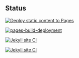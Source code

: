 ## Status

[![Deploy static content to Pages](https://github.com/clubexadrezcataguases/clubexadrezcataguases.github.io/actions/workflows/static.yml/badge.svg)](https://github.com/clubexadrezcataguases/clubexadrezcataguases.github.io/actions/workflows/static.yml)

[![pages-build-deployment](https://github.com/clubexadrezcataguases/clubexadrezcataguases.github.io/actions/workflows/pages/pages-build-deployment/badge.svg?branch=main)](https://github.com/clubexadrezcataguases/clubexadrezcataguases.github.io/actions/workflows/pages/pages-build-deployment)

[![Jekyll site CI](https://github.com/clubexadrezcataguases/clubexadrezcataguases.github.io/actions/workflows/jekyll-docker.yml/badge.svg)](https://github.com/clubexadrezcataguases/clubexadrezcataguases.github.io/actions/workflows/jekyll-docker.yml)

[![Jekyll site CI](https://github.com/clubexadrezcataguases/clubexadrezcataguases.github.io/actions/workflows/jekyll-docker.yml/badge.svg)](https://github.com/clubexadrezcataguases/clubexadrezcataguases.github.io/actions/workflows/jekyll-docker.yml)
